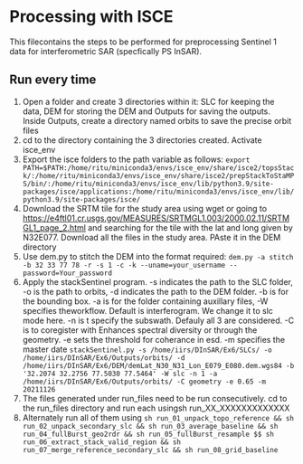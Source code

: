 # Processing with ISCE
This filecontains the steps to be performed for preprocessing Sentinel 1 data for interferometric SAR (specfically PS InSAR). 

## Run every time
1. Open a folder and create 3 directories within it: SLC for keeping the data, DEM for storing the DEM and Outputs for saving the outputs. Inside Outputs, create a directory named orbits to save the precise orbit files
2. cd to the directory containing the 3 directories created. Activate isce_env
3. Export the isce folders to the path variable as follows: ```export PATH=$PATH:/home/ritu/miniconda3/envs/isce_env/share/isce2/topsStack/:/home/ritu/miniconda3/envs/isce_env/share/isce2/prepStackToStaMPS/bin/:/home/ritu/miniconda3/envs/isce_env/lib/python3.9/site-packages/isce/applications:/home/ritu/miniconda3/envs/isce_env/lib/python3.9/site-packages/isce/```
4. Download the SRTM tile for the study area using wget or going to https://e4ftl01.cr.usgs.gov/MEASURES/SRTMGL1.003/2000.02.11/SRTMGL1_page_2.html and searching for the tile with the lat and long given by N32E077. Download all the files in the study area. PAste it in the DEM directory
5. Use dem.py to stitch the DEM into the format required: ```dem.py -a stitch -b 32 33 77 78 -r -s 1 -c -k --uname=your_username --password=Your_password```
6. Apply the stackSentinel program. -s indicates the path to the SLC folder, -o is the path to orbits, -d indicates the path to the DEM folder. -b is for the bounding box. -a is for the folder containing auxillary files, -W specifies theworkflow. Default is interferogram. We change it to slc mode here. -n is t specify the subswath. Defauly all 3 are considered. -C is to coregister with Enhances spectral diversity or through the geometry. -e sets the threshold for coherance in esd. -m specifies the master date ```stackSentinel.py -s /home/iirs/DInSAR/Ex6/SLCs/ -o /home/iirs/DInSAR/Ex6/Outputs/orbits/ -d /home/iirs/DInSAR/Ex6/DEM/demLat_N30_N31_Lon_E079_E080.dem.wgs84 -b '32.2074 32.2756 77.5030 77.5464' -W slc -n 1 -a /home/iirs/DInSAR/Ex6/Outputs/orbits/ -C geometry -e 0.65 -m 20211126```
7. The files generated under run_files need to be run consecutively. cd to the run_files directory and run each usingsh run_XX_XXXXXXXXXXXXX
8. Alternately run all of them using ```sh run_01_unpack_topo_reference && sh run_02_unpack_secondary_slc && sh run_03_average_baseline && sh run_04_fullBurst_geo2rdr && sh run_05_fullBurst_resample $$ sh run_06_extract_stack_valid_region && sh run_07_merge_reference_secondary_slc && sh run_08_grid_baseline```
